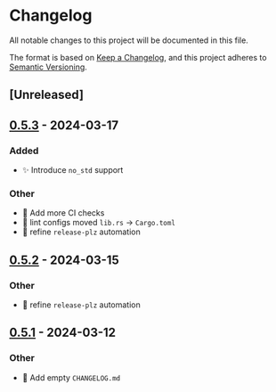 # Changelog
All notable changes to this project will be documented in this file.

The format is based on [Keep a Changelog](https://keepachangelog.com/en/1.0.0/),
and this project adheres to [Semantic Versioning](https://semver.org/spec/v2.0.0.html).

## [Unreleased]

## [0.5.3](https://github.com/djmaxus/autodj/compare/v0.5.2...v0.5.3) - 2024-03-17

### Added
- :sparkles: Introduce `no_std` support

### Other
- :construction_worker: Add more CI checks
- :wrench: lint configs moved `lib.rs` -> `Cargo.toml`
- :construction_worker: refine `release-plz` automation

## [0.5.2](https://github.com/djmaxus/autodj/compare/v0.5.1...v0.5.2) - 2024-03-15

### Other
- :construction_worker: refine `release-plz` automation

## [0.5.1](https://github.com/djmaxus/autodj/compare/v0.5.0...v0.5.1) - 2024-03-12

### Other
- :memo: Add empty `CHANGELOG.md`
